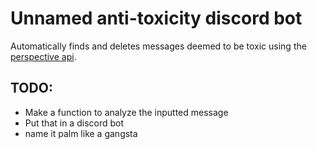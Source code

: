 # Unnamed anti-toxicity discord bot

Automatically finds and deletes messages deemed to be toxic using the [perspective api](https://perspectiveapi.com/).

## TODO:
- Make a function to analyze the inputted message
- Put that in a discord bot
- name it palm like a gangsta
